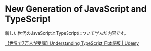 # New Generation of JavaScript and TypeScript

新しい世代のJavaScriptとTypeScriptについて学んだ内容です。

[【世界で7万人が受講】Understanding TypeScript 日本語版 | Udemy](https://www.udemy.com/course/understanding-typescript-jp/?couponCode=FISCAL24)
